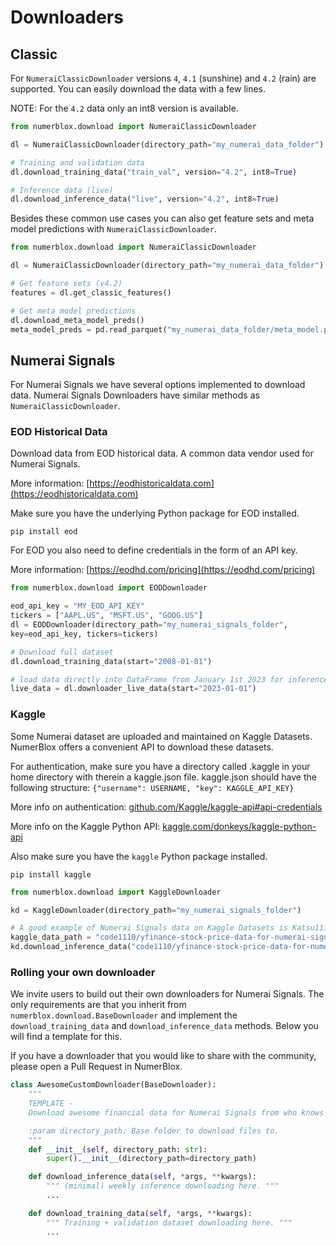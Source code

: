 # Downloaders

## Classic

For `NumeraiClassicDownloader` versions `4`, `4.1` (sunshine) and `4.2` (rain) are supported. You can easily download the data with a few lines.

NOTE: For the `4.2` data only an int8 version is available.

```py
from numerblox.download import NumeraiClassicDownloader

dl = NumeraiClassicDownloader(directory_path="my_numerai_data_folder")

# Training and validation data
dl.download_training_data("train_val", version="4.2", int8=True)

# Inference data (live)
dl.download_inference_data("live", version="4.2", int8=True)
```

Besides these common use cases you can also get feature sets and meta model predictions with `NumeraiClassicDownloader`. 

```py
from numerblox.download import NumeraiClassicDownloader

dl = NumeraiClassicDownloader(directory_path="my_numerai_data_folder")

# Get feature sets (v4.2)
features = dl.get_classic_features()

# Get meta model predictions
dl.download_meta_model_preds()
meta_model_preds = pd.read_parquet("my_numerai_data_folder/meta_model.parquet")
```

## Numerai Signals

For Numerai Signals we have several options implemented to download data. Numerai Signals Downloaders have similar methods as `NumeraiClassicDownloader`.

### EOD Historical Data

Download data from EOD historical data. A common data vendor used for Numerai Signals. 

More information: [https://eodhistoricaldata.com](https://eodhistoricaldata.com)


Make sure you have the underlying Python package for EOD installed.

```
pip install eod
```

For EOD you also need to define credentials in the form of an API key.

More information: [https://eodhd.com/pricing](https://eodhd.com/pricing)

```py
from numerblox.download import EODDownloader

eod_api_key = "MY_EOD_API_KEY"
tickers = ["AAPL.US", "MSFT.US", "GOOG.US"]
dl = EODDownloader(directory_path="my_numerai_signals_folder",
key=eod_api_key, tickers=tickers)

# Download full dataset
dl.download_training_data(start="2008-01-01")

# load data directly into DataFrame from January 1st 2023 for inference.
live_data = dl.downloader_live_data(start="2023-01-01")
```

### Kaggle

Some Numerai dataset are uploaded and maintained on Kaggle Datasets. NumerBlox offers a convenient API to download these datasets.

For authentication, make sure you have a directory called .kaggle in your home directory
with therein a kaggle.json file. kaggle.json should have the following structure:
`{"username": USERNAME, "key": KAGGLE_API_KEY}`

More info on authentication: [github.com/Kaggle/kaggle-api#api-credentials](https://github.com/Kaggle/kaggle-api#api-credentials)

More info on the Kaggle Python API: [kaggle.com/donkeys/kaggle-python-api](https://kaggle.com/donkeys/kaggle-python-api)

Also make sure you have the `kaggle` Python package installed.

```
pip install kaggle
```

```py
from numerblox.download import KaggleDownloader

kd = KaggleDownloader(directory_path="my_numerai_signals_folder")

# A good example of Numerai Signals data on Kaggle Datasets is Katsu1110's yfinance price dataset.
kaggle_data_path = "code1110/yfinance-stock-price-data-for-numerai-signals"
kd.download_inference_data("code1110/yfinance-stock-price-data-for-numerai-signals")
```

### Rolling your own downloader

We invite users to build out their own downloaders for Numerai Signals. The only requirements are that you inherit from `numerblox.download.BaseDownloader` and implement the `download_training_data` and `download_inference_data` methods. Below you will find a template for this.

If you have a downloader that you would like to share with the community, please open a Pull Request in NumerBlox.

```py
class AwesomeCustomDownloader(BaseDownloader):
    """
    TEMPLATE -
    Download awesome financial data for Numerai Signals from who knows where.

    :param directory_path: Base folder to download files to.
    """
    def __init__(self, directory_path: str):
        super().__init__(directory_path=directory_path)

    def download_inference_data(self, *args, **kwargs):
        """ (minimal) weekly inference downloading here. """
        ...

    def download_training_data(self, *args, **kwargs):
        """ Training + validation dataset downloading here. """
        ...

```








